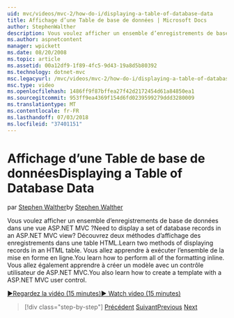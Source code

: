 ```yaml
---
uid: mvc/videos/mvc-2/how-do-i/displaying-a-table-of-database-data
title: Affichage d’une Table de base de données | Microsoft Docs
author: StephenWalther
description: Vous voulez afficher un ensemble d’enregistrements de base de données dans une vue ASP.NET MVC ? Découvrez deux méthodes d’affichage des enregistrements dans une table HTML. Vous allez apprendre à effectuer toutes les t...
ms.author: aspnetcontent
manager: wpickett
ms.date: 08/20/2008
ms.topic: article
ms.assetid: 00a12df9-1f89-4fc5-9d43-19a8d5b80392
ms.technology: dotnet-mvc
msc.legacyurl: /mvc/videos/mvc-2/how-do-i/displaying-a-table-of-database-data
msc.type: video
ms.openlocfilehash: 1486ff9f87bffea27f42d2172454d61a84850ea1
ms.sourcegitcommit: 953ff9ea4369f154d6fd0239599279ddd3280009
ms.translationtype: MT
ms.contentlocale: fr-FR
ms.lasthandoff: 07/03/2018
ms.locfileid: "37401151"
---
```

<a name="displaying-a-table-of-database-data"></a><span data-ttu-id="7c860-105">Affichage d’une Table de base de données</span><span class="sxs-lookup"><span data-stu-id="7c860-105">Displaying a Table of Database Data</span></span>
====================
<span data-ttu-id="7c860-106">par [Stephen Walther](https://github.com/StephenWalther)</span><span class="sxs-lookup"><span data-stu-id="7c860-106">by [Stephen Walther](https://github.com/StephenWalther)</span></span>

<span data-ttu-id="7c860-107">Vous voulez afficher un ensemble d’enregistrements de base de données dans une vue ASP.NET MVC ?</span><span class="sxs-lookup"><span data-stu-id="7c860-107">Need to display a set of database records in an ASP.NET MVC view?</span></span> <span data-ttu-id="7c860-108">Découvrez deux méthodes d’affichage des enregistrements dans une table HTML.</span><span class="sxs-lookup"><span data-stu-id="7c860-108">Learn two methods of displaying records in an HTML table.</span></span> <span data-ttu-id="7c860-109">Vous allez apprendre à exécuter l’ensemble de la mise en forme en ligne.</span><span class="sxs-lookup"><span data-stu-id="7c860-109">You learn how to perform all of the formatting inline.</span></span> <span data-ttu-id="7c860-110">Vous allez également apprendre à créer un modèle avec un contrôle utilisateur de ASP.NET MVC.</span><span class="sxs-lookup"><span data-stu-id="7c860-110">You also learn how to create a template with a ASP.NET MVC user control.</span></span>

[<span data-ttu-id="7c860-111">&#9654;Regardez la vidéo (15 minutes)</span><span class="sxs-lookup"><span data-stu-id="7c860-111">&#9654; Watch video (15 minutes)</span></span>](https://channel9.msdn.com/Blogs/ASP-NET-Site-Videos/displaying-a-table-of-database-data)

> [!div class="step-by-step"]
> <span data-ttu-id="7c860-112">[Précédent](creating-model-classes-with-linq-to-sql.md)
> [Suivant](what-is-aspnet-mvc-80-minute-technical-video-for-developers-building-nerddinner.md)</span><span class="sxs-lookup"><span data-stu-id="7c860-112">[Previous](creating-model-classes-with-linq-to-sql.md)
[Next](what-is-aspnet-mvc-80-minute-technical-video-for-developers-building-nerddinner.md)</span></span>
